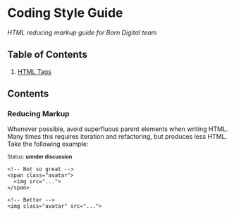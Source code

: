# Coding Style Guide

*HTML reducing markup guide for Born Digital team*

## Table of Contents

  1. [HTML Tags](#reducing-markup)
  
## Contents

### Reducing Markup

Whenever possible, avoid superfluous parent elements when writing HTML. Many times this requires iteration and refactoring, but produces less HTML. Take the following example:

<sup>Status: **unnder discussion** </sup>

```
<!-- Not so great -->
<span class="avatar">
  <img src="...">
</span>

<!-- Better -->
<img class="avatar" src="...">
```
